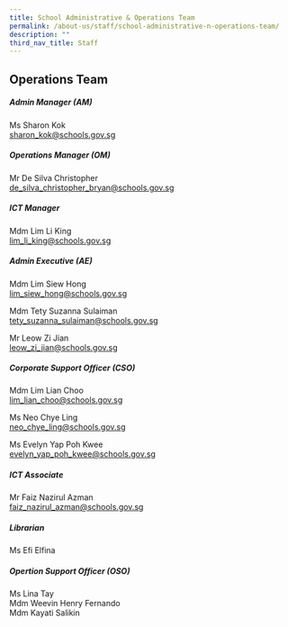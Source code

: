 ```yaml
---
title: School Administrative & Operations Team
permalink: /about-us/staff/school-administrative-n-operations-team/
description: ""
third_nav_title: Staff
---
```

## Operations Team
##### **Admin Manager (AM)**
Ms Sharon Kok<br>
[sharon_kok@schools.gov.sg](sharon_kok@schools.gov.sg) 

##### **Operations Manager (OM)**
Mr De Silva Christopher <br>
[de_silva_christopher_bryan@schools.gov.sg](de_silva_christopher_brya@schools.gov.sg) 

##### **ICT Manager**
Mdm Lim Li King <br>
[lim_li_king@schools.gov.sg](lim_li_king@schools.gov.sg)

##### **Admin Executive (AE)**
Mdm Lim Siew Hong <br>
[lim_siew_hong@schools.gov.sg](lim_siew_hong@schools.gov.sg)

Mdm Tety Suzanna Sulaiman <br>
[tety_suzanna_sulaiman@schools.gov.sg](tety_suzanna_sulaiman@schools.gov.sg)

Mr Leow Zi Jian <br>
[leow_zi_jian@schools.gov.sg](leow_zi_jian@schools.gov.sg)

##### **Corporate Support Officer (CSO)**
Mdm Lim Lian Choo <br>
[lim_lian_choo@schools.gov.sg](lim_lian_choo@schools.gov.sg)

Ms Neo Chye Ling <br>
[neo_chye_ling@schools.gov.sg](neo_chye_ling@schools.gov.sg)

Ms Evelyn Yap Poh Kwee <br>
[evelyn_yap_poh_kwee@schools.gov.sg](evelyn_yap_poh_kwee@schools.gov.sg)

##### **ICT Associate**
Mr Faiz Nazirul Azman <br>
[faiz_nazirul_azman@schools.gov.sg](faiz_nazirul_azman@schools.gov.sg)

##### **Librarian**
Ms Efi Elfina <br>

##### **Opertion Support Officer (OSO)**
Ms Lina Tay<br>
Mdm Weevin Henry Fernando <br>Mdm Kayati Salikin

